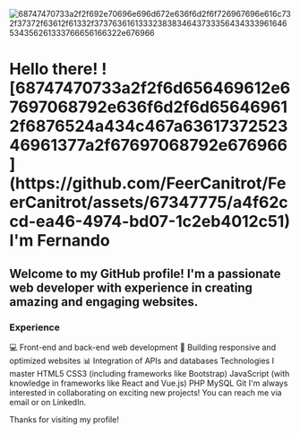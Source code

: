 
![68747470733a2f2f692e70696e696d672e636f6d2f6f726967696e616c732f37372f63612f61332f37376361613332383834643733356434333961646534356261333766656166322e676966](https://github.com/FeerCanitrot/FeerCanitrot/assets/67347775/f6dfdaf2-5b5f-4d54-af22-3c6ccdbf20cf)
<h1>Hello there! ![68747470733a2f2f6d656469612e67697068792e636f6d2f6d656469612f6876524a434c467a6361737252346961377a2f67697068792e676966](https://github.com/FeerCanitrot/FeerCanitrot/assets/67347775/a4f62ccd-ea46-4974-bd07-1c2eb4012c51)
 I'm Fernando</h1>

<h2>Welcome to my GitHub profile! I'm a passionate web developer with experience in creating amazing and engaging websites.</h2>

<h3>Experience</h3>

💻 Front-end and back-end web development
🚀 Building responsive and optimized websites
📊 Integration of APIs and databases
Technologies I master
HTML5
CSS3 (including frameworks like Bootstrap)
JavaScript (with knowledge in frameworks like React and Vue.js)
PHP
MySQL
Git
I'm always interested in collaborating on exciting new projects! You can reach me via email or on LinkedIn.


Thanks for visiting my profile!
